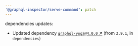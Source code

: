 ```yaml
---
'@graphql-inspector/serve-command': patch
---
```

dependencies updates:
  - Updated dependency [`graphql-yoga@4.0.0` ↗︎](https://www.npmjs.com/package/graphql-yoga/v/4.0.0)
    (from `3.9.1`, in `dependencies`)
